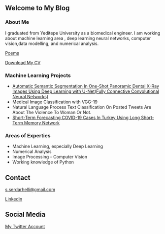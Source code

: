 ## Welcome to My Blog

### About Me

I graduated from Yeditepe University as a biomedical engineer. I am working about machine learning area , deep learning neural networks, computer vision,data modelling, and numerical analysis.



[ Poems ](/another-page.html)

[Download My CV](https://github.com/SerdarHelli/SerdarHelli.github.io/blob/master/Documents/SERDAR_HELLI_CV.pdf)

### Machine Learning Projects

- [Automatic Semantic Segmentation In One-Shot Panoramic Dental X-Ray Images Using Deep Learning with U-Net(Fully Connective Convolutional Neural Networks)](https://github.com/SerdarHelli/Segmentation-of-Teeth-in-Panoramic-X-ray-Image-Using-U-Net)
- Medical Image Classification with VGG-19
- Natural Language Process Text Classification On Posted Tweets Are About The Violence To Woman Or Not.
- [Short-Term Forecasting COVID-19 Cases In Turkey Using Long Short-Term Memory Network](https://github.com/SerdarHelli/SHORT-TERM-FORECASTING-COVID-19-IN-TURKEY)



### Areas of Experties

- Machine Learning, especially Deep Learning
- Numerical Analysis
- Image Processing - Computer Vision
- Working knowledge of Python




## Contact 

[s.serdarhelli@gmail.com](mailto:s.serdarhelli@gmail.com)


[Linkedin](https://www.linkedin.com/in/selahattin-serdar-helli-85bb201a3/?originalSubdomain=tr)

## Social Media

[My Twitter Account](https://twitter.com/epitaph145)
